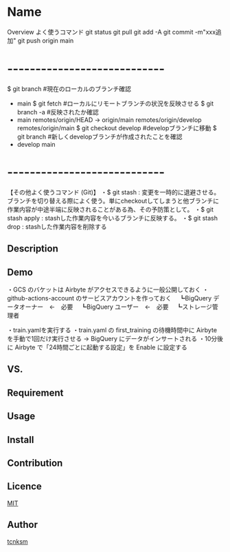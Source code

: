 Name
====

Overview
よく使うコマンド
git status
git pull
git add -A
git commit -m"xxx追加"
git push origin main
# ----------------------------
$ git branch #現在のローカルのブランチ確認
* main
$ git fetch #ローカルにリモートブランチの状況を反映させる
$ git branch -a #反映されたか確認
* main
  remotes/origin/HEAD -> origin/main
  remotes/origin/develop
  remotes/origin/main
$ git checkout develop #developブランチに移動
$ git branch #新しくdevelopブランチが作成されたことを確認
* develop
  main
# ----------------------------
【その他よく使うコマンド (Git)】
・$ git stash : 変更を一時的に退避させる。
ブランチを切り替える際によく使う。単にcheckoutしてしまうと他ブランチに作業内容が中途半端に反映されることがある為、その予防策として。
・$ git stash apply : stashした作業内容を今いるブランチに反映する。
・$ git stash drop : stashした作業内容を削除する

## Description

## Demo
・GCS のバケットは Airbyte がアクセスできるように一般公開しておく
・github-actions-account のサービスアカウントを作っておく
　┗BigQuery データオーナー　←　必要
　┗BigQuery ユーザー　←　必要
　┗ストレージ管理者

・train.yamlを実行する
・train.yaml の first_training の待機時間中に Airbyte を手動で1回だけ実行させる → BigQuery にデータがインサートされる
・10分後に Airbyte で「24時間ごとに起動する設定」を Enable に設定する

## VS.

## Requirement

## Usage

## Install

## Contribution

## Licence

[MIT](https://github.com/tcnksm/tool/blob/master/LICENCE)

## Author

[tcnksm](https://github.com/tcnksm)